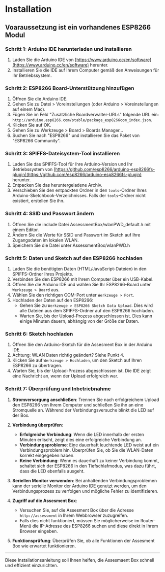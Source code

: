 # Installation
## Voaraussetzung ist ein vorhandenes ESP8266 Modul
### Schritt 1: Arduino IDE herunterladen und installieren
1. Laden Sie die Arduino IDE von [https://www.arduino.cc/en/software](https://www.arduino.cc/en/software) herunter.
2. Installieren Sie die IDE auf Ihrem Computer gemäß den Anweisungen für Ihr Betriebssystem.

### Schritt 2: ESP8266 Board-Unterstützung hinzufügen
1. Öffnen Sie die Arduino IDE.
2. Gehen Sie zu Datei > Voreinstellungen (oder Arduino > Voreinstellungen auf einem Mac).
3. Fügen Sie im Feld "Zusätzliche Boardverwalter-URLs" folgende URL ein: `http://arduino.esp8266.com/stable/package_esp8266com_index.json`.
4. Klicken Sie auf OK.
5. Gehen Sie zu Werkzeuge > Board > Boards Manager...
6. Suchen Sie nach "ESP8266" und installieren Sie das Paket von "ESP8266 Community".

### Schritt 3: SPIFFS-Dateisystem-Tool installieren
1. Laden Sie das SPIFFS-Tool für Ihre Arduino-Version und Ihr Betriebssystem von [https://github.com/esp8266/arduino-esp8266fs-plugin](https://github.com/esp8266/arduino-esp8266fs-plugin) herunter.
2. Entpacken Sie das heruntergeladene Archiv.
3. Verschieben Sie den entpackten Ordner in den `tools`-Ordner Ihres Arduino-Sketchbook-Verzeichnisses. Falls der `tools`-Ordner nicht existiert, erstellen Sie ihn.

### Schritt 4: SSID und Passwort ändern
1. Öffnen Sie die include Datei AssessmentBox/wlanPWD_default.h mit einem Editor.
2. Ändern Sie die Werte für SSID und Passwort im Sketch auf Ihre Zugangsdaten im lokalen WLAN.
3. Speichern Sie die Datei unter AssessmentBox/wlanPWD.h

### Schritt 5: Daten und Sketch auf den ESP8266 hochladen
1. Laden Sie die benötigten Daten (HTML/JavaScript-Dateien) in den SPIFFS-Ordner Ihres Projekts.
2. Verbinden Sie den ESP8266 mit Ihrem Computer über ein USB-Kabel.
3. Öffnen Sie die Arduino IDE und wählen Sie Ihr ESP8266-Board unter `Werkzeuge > Board` aus.
4. Wählen Sie den richtigen COM-Port unter `Werkzeuge > Port`.
5. Hochladen der Daten auf den ESP8266:
   - Gehen Sie zu `Werkzeuge > ESP8266 Sketch Data Upload`. Dies wird alle Dateien aus dem SPIFFS-Ordner auf den ESP8266 hochladen.
   - Warten Sie, bis der Upload-Prozess abgeschlossen ist. Dies kann einige Minuten dauern, abhängig von der Größe der Daten.

### Schritt 6: Sketch hochladen
1. Öffnen Sie den Arduino-Sketch für die Assesment Box in der Arduino IDE.
2. Achtung: WLAN Daten richtig geändert? Siehe Punkt 4.
3. Klicken Sie auf `Werkzeuge > Hochladen`, um den Sketch auf Ihren ESP8266 zu übertragen.
4. Warten Sie, bis der Upload-Prozess abgeschlossen ist. Die IDE zeigt eine Nachricht an, wenn der Upload erfolgreich war.

### Schritt 7: Überprüfung und Inbetriebnahme
1. **Stromversorgung anschließen**: Trennen Sie nach erfolgreichem Upload den ESP8266 von Ihrem Computer und schließen Sie ihn an eine Stromquelle an. Während der Verbindungsversuche blinkt die LED auf der Box.
   
2. **Verbindung überprüfen**:
   - **Erfolgreiche Verbindung**: Wenn die LED innerhalb der ersten Minuten erlischt, zeigt dies eine erfolgreiche Verbindung an.
   - **Verbindungsprobleme**: Eine dauerhaft leuchtende LED weist auf ein Verbindungsproblem hin. Überprüfen Sie, ob Sie die WLAN-Daten korrekt eingegeben haben.
   - **Keine Verbindung**: Wenn es dauerhaft zu keiner Verbindung kommt, schaltet sich der ESP8266 in den Tiefschlafmodus, was dazu führt, dass die LED ebenfalls ausgeht.

3. **Seriellen Monitor verwenden**: Bei anhaltenden Verbindungsproblemen kann der serielle Monitor der Arduino IDE genutzt werden, um den Verbindungsprozess zu verfolgen und mögliche Fehler zu identifizieren.

4. **Zugriff auf die Assesment Box**:
   - Versuchen Sie, auf die Assesment Box über die Adresse `http://assessment` in Ihrem Webbrowser zuzugreifen.
   - Falls dies nicht funktioniert, müssen Sie möglicherweise im Router-Menü die IP-Adresse des ESP8266 suchen und diese direkt in Ihrem Browser eingeben.

5. **Funktionsprüfung**: Überprüfen Sie, ob alle Funktionen der Assesment Box wie erwartet funktionieren.

---
Diese Installationsanleitung soll Ihnen helfen, die Assesmaent Box schnell und effizient einzurichten.
